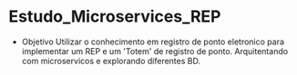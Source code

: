 # Estudo_Microservices_REP

* Objetivo
Utilizar o conhecimento em registro de ponto eletronico para implementar um REP e um 'Totem' de registro de ponto.
Arquitentando com microservicos e explorando diferentes BD.
